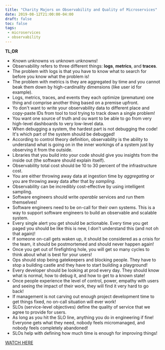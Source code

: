 ```yaml
---
title: "Charity Majors on Observability and Quality of Microservices"
date: 2019-08-12T21:00:00-04:00
draft: false
toc: false
tags:
 - microservices
 - observability
---
```


**TL;DR**

 - Known unknowns vs unknown unknowns!
 - Observability refers to three different things: **logs**, **metrics**, and **traces**.
 - The problem with logs is that you have to know what to search for before you know what the problem is!
 - The problem with metrics is they are aggregated by time and you cannot beak them down by high-cardinality dimensions (like user id for example).
 - Logs, metrics, traces, and events they each optimize (premature) one thing and comprise another thing based on a premise upfront.
 - Yo don't want to write your observability data to different place and copy-paste IDs from tool to tool trying to track down a single problem!
 - You want one source of truth and ou want to be able to go from very high-level dashboards to very low-level data.
 - When debugging a system, the hardest part is not debugging the code! It's which part of the system should be debugged!
 - According to control theory definition, observability is the ability to understand what is going on in the inner workings of a system just by observing it from the outside.
 - Libraries that you build into your code should give you insights from the inside out (the software should explain itself).
 - Observability total cost should be 10 to 30 percent of the infrastructure cost.
 - You are either throwing away data at ingestion time by _aggregating_ or you are throwing away data after that by _sampling_.
 - Observability can be incredibly cost-effective by using intelligent sampling.
 - Software engineers should write _operable_ services and run them themselves!
 - Software engineers need to be on-call for their own systems. This is a way to support software engineers to build an observable and scalable system.
 - Every single alert you get should be actionable. Every time you get paged you should be like this is new, I don't understand this (and not oh that again)!
 - If someone on-call gets waken up, it should be considered as a crisis for the team, it should be postmortemed and should never happen again!
 - Once you get out of firefighting hole, you will get so many cycles to think about what is best for your users!
 - Ops should stop being gatekeepers and blocking people. They have to stop a building castle and they have to start building a playground!
 - Every developer should be looking at prod every day. They should know what is normal, how to debug it, and how to get to a known state!
 - Once people experience the level of control, power, empathy with users and seeing the impact of their work, they will find it very hard to go back!
 - If management is not carving out enough project development time to get things fixed, no on-call situation will ever work!
 - SLOs (service-level objectives) define the quality of service that we agree to provide for users.
 - As long as you hit the SLO line, anything you do in engineering if fine! Everyone gets what they need, nobody feels micromanaged, and nobody feels completely abandoned!
 - SLOs help with defining how much time is enough for improving things!

[WATCH HERE](https://www.youtube.com/watch?v=8u8A-bhhlSg)
